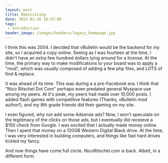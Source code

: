 ```yaml
---
layout: post
title: Reminiscing
date: 2013-01-20 10:37:00
tags:
 - Introduction
header_image: /images/headers/legacy_homepage.jpg
---
```


I think this was 2004. I decided that vBulletin would be the backend for my site, so I acquired a copy online. Seeing as I was fourteen at the time, I didn't have an extra few hundred dollars lying around for a license. At the time, the primary way to make modifications to your board was to apply a "mod", which was usually composed of adding a few php files, and LOTS of find & replace. 

It was ahead of its time. This was during a a pre-Facebook era. I think that "Nico Ritschel Dot Com" perhaps even predated general Myspace use among my peers. At it's peak, my peers had made over 10,000 posts. I added flash games with competitive features (Thanks, vBulletin mod author!), and my 8th grade friends did their gaming on my site. 

I even figured, why not add some Adsense ads? Now, I won't speculate on the legitimacy of the clicks on those ads, but I eventually did receieve a $150 check from Google. I was excited that I actually made money online. Then I spent that money on a 120GB Western Digital Black drive. At the time, I was very interested in building computers, and things like fast hard drives tickled my fancy.

And now things have come full circle. NicoRitschel.com is back. Albeit, in a different form.